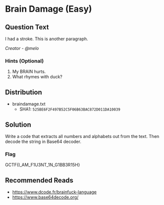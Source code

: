 # Brain Damage (Easy)

## Question Text

I had a stroke.
This is another paragraph.

*Creator - @melo*

### Hints (Optional)
1. My BRAIN hurts.
2. What rhymes with duck?

## Distribution
- braindamage.txt
    - SHA1: `525BE6F2F497B52C5F06B63BAC872D011DA10039`

## Solution
Write a code that extracts all numbers and alphabets out from the text. Then decode the string in Base64 decoder.

### Flag
GCTF{I_AM_F1U3NT_1N_G1BB3R15H}

## Recommended Reads
* https://www.dcode.fr/brainfuck-language
* https://www.base64decode.org/